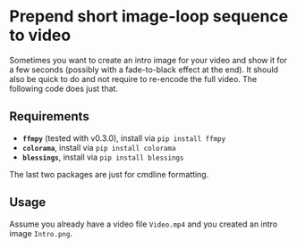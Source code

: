 # Prepend short image-loop sequence to video

Sometimes you want to create an intro image for your video and show it for a few seconds (possibly with a fade-to-black effect at the end). It should also be quick
to do and not require to re-encode the full video. The following code does just that.

## Requirements

- **`ffmpy`** (tested with v0.3.0), install via `pip install ffmpy`
- **`colorama`**, install via `pip install colorama`
- **`blessings`**, install via `pip install blessings`

The last two packages are just for cmdline formatting.

## Usage

Assume you already have a video file `Video.mp4` and you created an intro image `Intro.png`.
